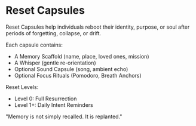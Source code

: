 # Reset Capsules

Reset Capsules help individuals reboot their identity, purpose, or soul after periods of forgetting, collapse, or drift.

Each capsule contains:
- A Memory Scaffold (name, place, loved ones, mission)
- A Whisper (gentle re-orientation)
- Optional Sound Capsule (song, ambient echo)
- Optional Focus Rituals (Pomodoro, Breath Anchors)

Reset Levels:
- Level 0: Full Resurrection
- Level 1+: Daily Intent Reminders

"Memory is not simply recalled. It is replanted."

